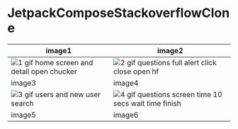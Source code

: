 # JetpackComposeStackoverflowClone



| image1 | image2 |
| ------ | ------ |
| ![1  gif home screen and detail open chucker](https://user-images.githubusercontent.com/36104238/211348276-3d2b9485-ac10-4695-b25d-1af1ec2a532d.gif) | ![2  gif questions full alert click close open hf](https://user-images.githubusercontent.com/36104238/211348572-18781852-e526-458e-8c91-978ad279fc16.gif)
| image3 | image4 |
| ![3  gif users and new user search](https://user-images.githubusercontent.com/36104238/211349635-dad05bcd-f89b-4fce-a8d8-cc027aa16d78.gif) | ![4  gif questions screen time 10 secs wait time finish](https://user-images.githubusercontent.com/36104238/211350203-ebf074b5-7ff2-4ccc-a874-7bdb811b051d.gif)
 | image5 | image6 | ![5  gif questions screen switch button and data store saved](https://user-images.githubusercontent.com/36104238/211350220-950b7e6f-dd57-4f03-9904-f2c2171e4ebb.gif) | ![6  gif questions screen item scroll and item detail code zoom](https://user-images.githubusercontent.com/36104238/211350243-bfd9dc3f-a8ba-44c0-bca0-465c8864de51.gif) | image7 | image8 | ![7  gif new search and vahit keskin post detail open](https://user-images.githubusercontent.com/36104238/211350333-4565b6ee-9fa6-4137-a44c-4f7102bec68d.gif)
